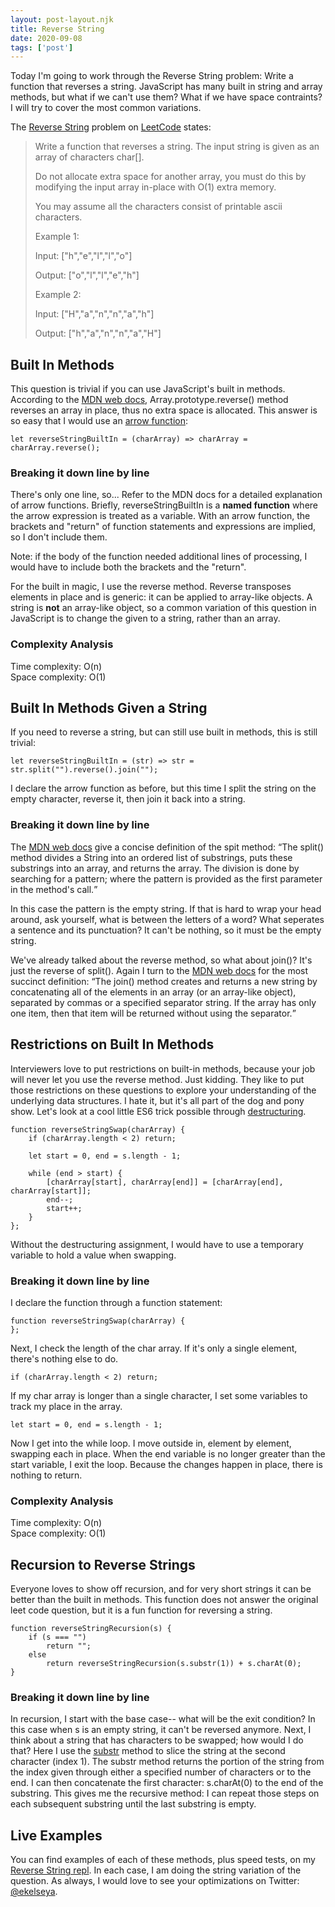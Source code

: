 ```yaml
---
layout: post-layout.njk 
title: Reverse String
date: 2020-09-08
tags: ['post']
---
```

Today I'm going to work through the Reverse String problem: Write a function that reverses a string. JavaScript has many built in string and array methods, but what if we can't use them? What if we have space contraints? I will try to cover the most common variations.

<!-- excerpt -->

The [Reverse String](https://leetcode.com/problems/reverse-string/) problem on [LeetCode](https://leetcode.com/) states: 

<blockquote cite="https://leetcode.com/problems/reverse-string/">
    <p>Write a function that reverses a string. The input string is given as an array of characters char[].</p>
    <p>Do not allocate extra space for another array, you must do this by modifying the input array in-place with O(1) extra memory.</p>
    <p>You may assume all the characters consist of printable ascii characters.</p>
    <p>Example 1:</p>
    <p>Input: ["h","e","l","l","o"]</p>
    <p>Output: ["o","l","l","e","h"]</p>
    <p>Example 2:</p>
    <p>Input: ["H","a","n","n","a","h"]</p>
    <p>Output: ["h","a","n","n","a","H"]</p>
</blockquote>

## Built In Methods

This question is trivial if you can use JavaScript's built in methods.  According to the [MDN web docs](https://developer.mozilla.org/en-US/docs/Web/JavaScript/Reference/Global_Objects/Array/reverse), Array.prototype.reverse() method reverses an array in place, thus no extra space is allocated. This answer is so easy that I would use an [arrow function](https://developer.mozilla.org/en-US/docs/Web/JavaScript/Reference/Functions/Arrow_functions):

    let reverseStringBuiltIn = (charArray) => charArray = charArray.reverse();

### Breaking it down line by line

There's only one line, so... Refer to the MDN docs for a detailed explanation of arrow functions. Briefly, reverseStringBuiltIn is a **named function** where the arrow expression is treated as a variable. With an arrow function, the brackets and "return" of function statements and expressions are implied, so I don't include them. <aside>Note: if the body of the function needed additional lines of processing, I would have to include both the brackets and the "return".</aside>

For the built in magic, I use the reverse method. Reverse transposes elements in place and is generic: it can be applied to array-like objects. A string is **not** an array-like object, so a common variation of this question in JavaScript is to change the given to a string, rather than an array.

### Complexity Analysis

Time complexity: O(n)  
Space complexity: O(1)  

## Built In Methods Given a String

If you need to reverse a string, but can still use built in methods, this is still trivial:

    let reverseStringBuiltIn = (str) => str = str.split("").reverse().join("");

I declare the arrow function as before, but this time I split the string on the empty character, reverse it, then join it back into a string.

### Breaking it down line by line

The [MDN web docs](https://developer.mozilla.org/en-US/docs/Web/JavaScript/Reference/Global_Objects/String/split) give a concise definition of the spit method: <q cite="https://developer.mozilla.org/en-US/docs/Web/JavaScript/Reference/Global_Objects/String/split">The split() method divides a String into an ordered list of substrings, puts these substrings into an array, and returns the array.  The division is done by searching for a pattern; where the pattern is provided as the first parameter in the method's call.</q>

In this case the pattern is the empty string. If that is hard to wrap your head around, ask yourself, what is between the letters of a word? What seperates a sentence and its punctuation? It can't be nothing, so it must be the empty string.

We've already talked about the reverse method, so what about join()? It's just the reverse of split(). Again I turn to the [MDN web docs](https://developer.mozilla.org/en-US/docs/Web/JavaScript/Reference/Global_Objects/Array/join) for the most succinct definition: <q cite="https://developer.mozilla.org/en-US/docs/Web/JavaScript/Reference/Global_Objects/Array/join">The join() method creates and returns a new string by concatenating all of the elements in an array (or an array-like object), separated by commas or a specified separator string. If the array has only one item, then that item will be returned without using the separator.</q>

## Restrictions on Built In Methods

Interviewers love to put restrictions on built-in methods, because your job will never let you use the reverse method. Just kidding. They like to put those restrictions on these questions to explore your understanding of the underlying data structures. I hate it, but it's all part of the dog and pony show. Let's look at a cool little ES6 trick possible through [destructuring](https://developer.mozilla.org/en-US/docs/Web/JavaScript/Reference/Operators/Destructuring_assignment).

    function reverseStringSwap(charArray) {
        if (charArray.length < 2) return;
        
        let start = 0, end = s.length - 1;

        while (end > start) {
            [charArray[start], charArray[end]] = [charArray[end], charArray[start]];
            end--;
            start++;
        }
    };

Without the destructuring assignment, I would have to use a temporary variable to hold a value when swapping.

### Breaking it down line by line

I declare the function through a function statement:

    function reverseStringSwap(charArray) {
    };

Next, I check the length of the char array. If it's only a single element, there's nothing else to do.

    if (charArray.length < 2) return;

If my char array is longer than a single character, I set some variables to track my place in the array.

    let start = 0, end = s.length - 1;

Now I get into the while loop. I move outside in, element by element, swapping each in place. When the end variable is no longer greater than the start variable, I exit the loop. Because the changes happen in place, there is nothing to return.

### Complexity Analysis

Time complexity: O(n)  
Space complexity: O(1)

## Recursion to Reverse Strings

Everyone loves to show off recursion, and for very short strings it can be better than the built in methods. This function does not answer the original leet code question, but it is a fun function for reversing a string.

    function reverseStringRecursion(s) {
        if (s === "")
            return "";
        else
            return reverseStringRecursion(s.substr(1)) + s.charAt(0);
    }

### Breaking it down line by line

In recursion, I start with the base case-- what will be the exit condition? In this case when s is an empty string, it can't be reversed anymore. Next, I think about a string that has characters to be swapped; how would I do that? Here I use the [substr](https://developer.mozilla.org/en-US/docs/Web/JavaScript/Reference/Global_Objects/String/substr) method to slice the string at the second character (index 1). The substr method returns the portion of the string from the index given through either a specified number of characters or to the end. I can then concatenate the first character: s.charAt(0) to the end of the substring. This gives me the recursive method: I can repeat those steps on each subsequent substring until the last substring is empty. 

## Live Examples

You can find examples of each of these methods, plus speed tests, on my [Reverse String repl](https://repl.it/@ekelseya/ReverseString#index.js). In each case, I am doing the string variation of the question. As always, I would love to see your optimizations on Twitter: [@ekelseya](https://twitter.com/ekelseya).